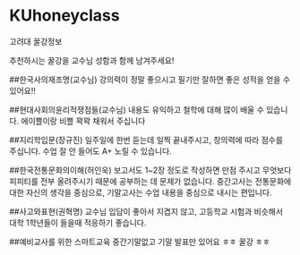 # KUhoneyclass
고려대 꿀강정보

추천하시는 꿀강을 교수님 성함과 함께 남겨주세요!

##한국사의재조명(교수님)
강의력이 정말 좋으시고 필기만 잘하면 좋은 성적을 얻을 수 있어요!!

##현대사회의윤리적쟁점들(교수님)
내용도 유익하고 철학에 대해 많이 배울 수 있습니다. 에이쁠이랑 비쁠 꽉꽉 채워서 주십니다

##지리학입문(장규진)
일주일에 한번 듣는데 일찍 끝내주시고, 창의력에 따라 점수를 주십니다. 수업 잘 안 들어도 A+ 노릴 수 있습니다.

##한국전통문화의이해(허인욱)
보고서도 1~2장 정도로 작성하면 만점 주시고 무엇보다 피피티를 전부 올려주시기 때문에 공부하는 데 문제가 없습니다.
중간고사는 전통문화에 대한 자신의 생각을 중심으로, 기말고사는 수업 내용을 중심으로 내시는 편입니다.

##사고와표현(권혁명)
교수님 입담이 좋아서 지겹지 않고, 고등학교 시험과 비슷해서 대학 1학년들이 들을때 적응하기 좋습니다.

##예비교사를 위한 스마트교육
중간기말없고 기말 발표만 있어요 ㅎㅎ 꿀강 ㅎㅎ
